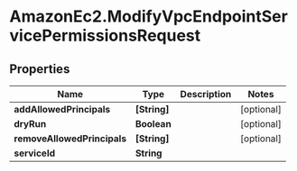 # AmazonEc2.ModifyVpcEndpointServicePermissionsRequest

## Properties

Name | Type | Description | Notes
------------ | ------------- | ------------- | -------------
**addAllowedPrincipals** | **[String]** |  | [optional] 
**dryRun** | **Boolean** |  | [optional] 
**removeAllowedPrincipals** | **[String]** |  | [optional] 
**serviceId** | **String** |  | 


